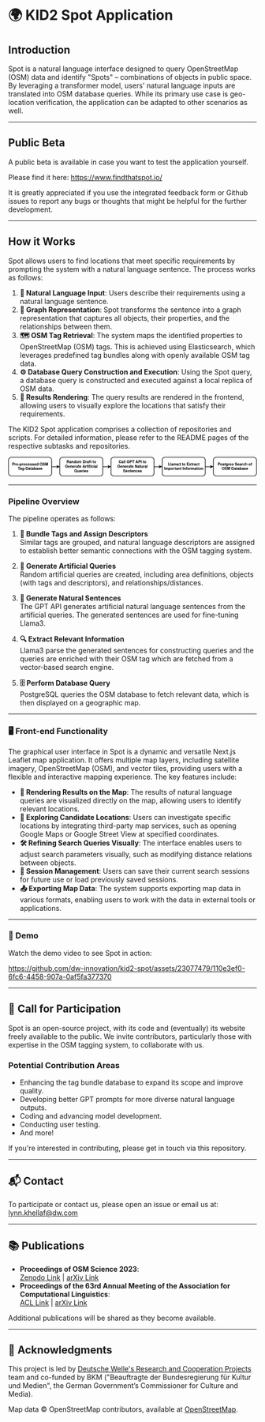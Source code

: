 # 🌍 KID2 Spot Application

## Introduction

Spot is a natural language interface designed to query OpenStreetMap (OSM) data and identify "Spots" – combinations of objects in public space. By leveraging a transformer model, users' natural language inputs are translated into OSM database queries. While its primary use case is geo-location verification, the application can be adapted to other scenarios as well.

---

## Public Beta

A public beta is available in case you want to test the application yourself. 

Please find it here: https://www.findthatspot.io/

It is greatly appreciated if you use the integrated feedback form or Github issues to report any bugs or thoughts that might be helpful for the further development.

---
## How it Works

Spot allows users to find locations that meet specific requirements by prompting the system with a natural language sentence. The process works as follows:

1. **💬 Natural Language Input**: Users describe their requirements using a natural language sentence. 
2. **🔗 Graph Representation**: Spot transforms the sentence into a graph representation that captures all objects, their properties, and the relationships between them.
3. **🗺️ OSM Tag Retrieval**: The system maps the identified properties to OpenStreetMap (OSM) tags. This is achieved using Elasticsearch, which leverages predefined tag bundles along with openly available OSM tag data.
4. **⚙️ Database Query Construction and Execution**: Using the Spot query, a database query is constructed and executed against a local replica of OSM data.
5. **📍 Results Rendering**: The query results are rendered in the frontend, allowing users to visually explore the locations that satisfy their requirements.

The KID2 Spot application comprises a collection of repositories and scripts. For detailed information, please refer to the README pages of the respective subtasks and repositories.

![Spot Pipeline](https://github.com/dw-innovation/kid2-spot/blob/main/media/Spot-Pipeline.png?raw=true)

---

### Pipeline Overview

The pipeline operates as follows:

1. **🧩 Bundle Tags and Assign Descriptors**  
   Similar tags are grouped, and natural language descriptors are assigned to establish better semantic connections with the OSM tagging system.

2. **🔀 Generate Artificial Queries**  
   Random artificial queries are created, including area definitions, objects (with tags and descriptors), and relationships/distances.

3. **📝 Generate Natural Sentences**  
   The GPT API generates artificial natural language sentences from the artificial queries. The generated sentences are used for fine-tuning Llama3.

4. **🔍 Extract Relevant Information**  
   Llama3 parse the generated sentences for constructing queries and the queries are enriched with their OSM tag which are fetched from a vector-based search engine.

5. **🗄️ Perform Database Query**  
   PostgreSQL queries the OSM database to fetch relevant data, which is then displayed on a geographic map.

---

### 🖥️ Front-end Functionality

The graphical user interface in Spot is a dynamic and versatile Next.js Leaflet map application. It offers multiple map layers, including satellite imagery, OpenStreetMap (OSM), and vector tiles, providing users with a flexible and interactive mapping experience. The key features include:

- **📌 Rendering Results on the Map**: The results of natural language queries are visualized directly on the map, allowing users to identify relevant locations.
- **🔗 Exploring Candidate Locations**: Users can investigate specific locations by integrating third-party map services, such as opening Google Maps or Google Street View at specified coordinates.
- **🛠️ Refining Search Queries Visually**: The interface enables users to adjust search parameters visually, such as modifying distance relations between objects.
- **💾 Session Management**: Users can save their current search sessions for future use or load previously saved sessions.
- **📤 Exporting Map Data**: The system supports exporting map data in various formats, enabling users to work with the data in external tools or applications.

---

### 🎥 Demo

Watch the demo video to see Spot in action:

https://github.com/dw-innovation/kid2-spot/assets/23077479/110e3ef0-6fc6-4458-907a-0af5fa377370

---

## 🚀 Call for Participation

Spot is an open-source project, with its code and (eventually) its website freely available to the public. We invite contributors, particularly those with expertise in the OSM tagging system, to collaborate with us.

### Potential Contribution Areas

- Enhancing the tag bundle database to expand its scope and improve quality.
- Developing better GPT prompts for more diverse natural language outputs.
- Coding and advancing model development.
- Conducting user testing.
- And more!

If you're interested in contributing, please get in touch via this repository.

---

## 📬 Contact

To participate or contact us, please open an issue or email us at:  
[lynn.khellaf@dw.com](mailto:lynn.khellaf@dw.com)

---

## 📚 Publications

- **Proceedings of OSM Science 2023**:  
  [Zenodo Link](https://zenodo.org/records/10443346) | [arXiv Link](https://arxiv.org/abs/2311.08093)
- **Proceedings of the 63rd Annual Meeting of the Association for Computational Linguistics**:  
  [ACL Link](https://aclanthology.org/2025.acl-demo.8.pdf) | [arXiv Link](https://arxiv.org/abs/2506.13188)

Additional publications will be shared as they become available.

---

## 🙏 Acknowledgments

This project is led by [Deutsche Welle's Research and Cooperation Projects](https://innovation.dw.com) team and co-funded by BKM ("Beauftragte der Bundesregierung für Kultur und Medien", the German Government’s Commissioner for Culture and Media).

Map data © OpenStreetMap contributors, available at [OpenStreetMap](https://www.openstreetmap.org).
